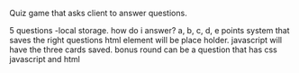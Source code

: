 Quiz game that asks client to answer questions.

5 questions -local storage.
how do i answer?  a, b, c, d, e
points system that saves the right questions
html element will be place holder. javascript will have the three cards saved.
bonus round can be a question that has css javascript and html
